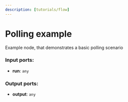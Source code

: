```yaml
---
description: [tutorials/flow]
---
```


# Polling example

Example node, that demonstrates a basic polling scenario

### Input ports:

* __run__: `any`

### Output ports:

* __output__: `any`

